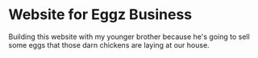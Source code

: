 # Website for Eggz Business

Building this website with my younger brother because he's going to sell some eggs that those darn chickens are laying at our house.
